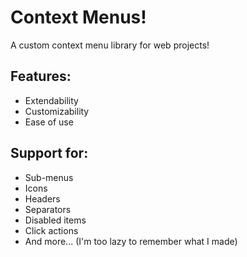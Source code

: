 # Context Menus!
A custom context menu library for web projects!

## Features:
 - Extendability
 - Customizability
 - Ease of use

## Support for:
 - Sub-menus
 - Icons
 - Headers
 - Separators
 - Disabled items
 - Click actions
 - And more... (I'm too lazy to remember what I made)
